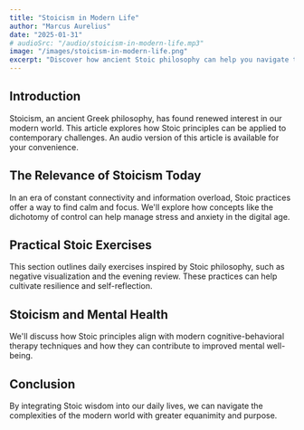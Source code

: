 ```yaml
---
title: "Stoicism in Modern Life"
author: "Marcus Aurelius"
date: "2025-01-31"
# audioSrc: "/audio/stoicism-in-modern-life.mp3"
image: "/images/stoicism-in-modern-life.png"
excerpt: "Discover how ancient Stoic philosophy can help you navigate the challenges of modern life."
---
```


## Introduction
Stoicism, an ancient Greek philosophy, has found renewed interest in our modern world. This article explores how Stoic principles can be applied to contemporary challenges. An audio version of this article is available for your convenience.

## The Relevance of Stoicism Today
In an era of constant connectivity and information overload, Stoic practices offer a way to find calm and focus. We'll explore how concepts like the dichotomy of control can help manage stress and anxiety in the digital age.

## Practical Stoic Exercises
This section outlines daily exercises inspired by Stoic philosophy, such as negative visualization and the evening review. These practices can help cultivate resilience and self-reflection.

## Stoicism and Mental Health
We'll discuss how Stoic principles align with modern cognitive-behavioral therapy techniques and how they can contribute to improved mental well-being.

## Conclusion
By integrating Stoic wisdom into our daily lives, we can navigate the complexities of the modern world with greater equanimity and purpose.